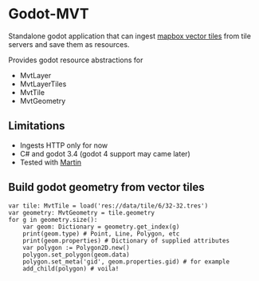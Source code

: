 # Godot-MVT

Standalone godot application that can ingest [mapbox vector tiles](https://docs.mapbox.com/data/tilesets/guides/vector-tiles-introduction/) from tile servers and save them as resources.

Provides godot resource abstractions for
* MvtLayer
* MvtLayerTiles
* MvtTile
* MvtGeometry

## Limitations

* Ingests HTTP only for now
* C# and godot 3.4 (godot 4 support may came later)
* Tested with [Martin](https://github.com/maplibre/martin)

## Build godot geometry from vector tiles
```gdscript
var tile: MvtTile = load('res://data/tile/6/32-32.tres')
var geometry: MvtGeometry = tile.geometry
for g in geometry.size():
	var geom: Dictionary = geometry.get_index(g)
	print(geom.type) # Point, Line, Polygon, etc
	print(geom.properties) # Dictionary of supplied attributes
	var polygon := Polygon2D.new()
	polygon.set_polygon(geom.data)
	polygon.set_meta('gid', geom.properties.gid) # for example
	add_child(polygon) # voila!
```
